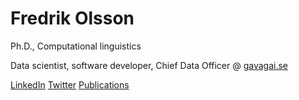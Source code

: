 # Fredrik Olsson

Ph.D., Computational linguistics

Data scientist, software developer, Chief Data Officer @ [gavagai.se](http://gavagai.se)

[LinkedIn](https://www.linkedin.com/in/folsson/) [Twitter](https://twitter.com/smudo) [Publications](https://scholar.google.se/citations?user=gFjdUJ8AAAAJ&hl=en)
